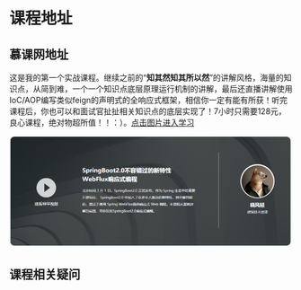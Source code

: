 # 课程地址

## 慕课网地址

这是我的第一个实战课程。继续之前的“**知其然知其所以然**”的讲解风格，海量的知识点，从简到难，一个一个知识点底层原理运行机制的讲解，最后还直播讲解使用IoC/AOP编写类似feign的声明式的全响应式框架，相信你一定有能有所获！听完课程后，你也可以和面试官扯扯相关知识点的底层实现了！7小时只需要128元，良心课程，绝对物超所值！！：）。[点击图片进入学习](https://coding.imooc.com/class/209.html)

[![](./images/imooc.png)](https://coding.imooc.com/class/209.html)

## 课程相关疑问

